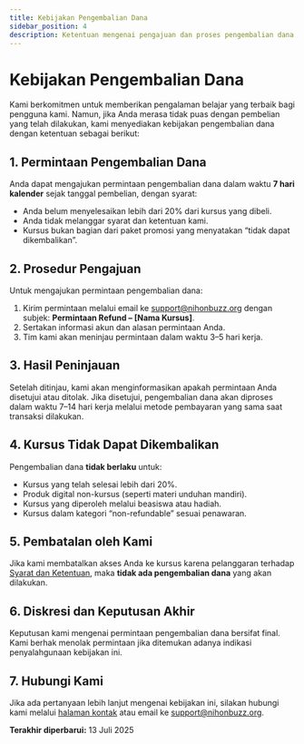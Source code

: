 ```yaml
---
title: Kebijakan Pengembalian Dana
sidebar_position: 4
description: Ketentuan mengenai pengajuan dan proses pengembalian dana.
---
```


# Kebijakan Pengembalian Dana

Kami berkomitmen untuk memberikan pengalaman belajar yang terbaik bagi pengguna kami. Namun, jika Anda merasa tidak puas dengan pembelian yang telah dilakukan, kami menyediakan kebijakan pengembalian dana dengan ketentuan sebagai berikut:

## 1. Permintaan Pengembalian Dana

Anda dapat mengajukan permintaan pengembalian dana dalam waktu **7 hari kalender** sejak tanggal pembelian, dengan syarat:

- Anda belum menyelesaikan lebih dari 20% dari kursus yang dibeli.
- Anda tidak melanggar syarat dan ketentuan kami.
- Kursus bukan bagian dari paket promosi yang menyatakan “tidak dapat dikembalikan”.

## 2. Prosedur Pengajuan

Untuk mengajukan permintaan pengembalian dana:

1. Kirim permintaan melalui email ke [support@nihonbuzz.org](mailto:support@nihonbuzz.org) dengan subjek: **Permintaan Refund – [Nama Kursus]**.
2. Sertakan informasi akun dan alasan permintaan Anda.
3. Tim kami akan meninjau permintaan dalam waktu 3–5 hari kerja.

## 3. Hasil Peninjauan

Setelah ditinjau, kami akan menginformasikan apakah permintaan Anda disetujui atau ditolak. Jika disetujui, pengembalian dana akan diproses dalam waktu 7–14 hari kerja melalui metode pembayaran yang sama saat transaksi dilakukan.

## 4. Kursus Tidak Dapat Dikembalikan

Pengembalian dana **tidak berlaku** untuk:

- Kursus yang telah selesai lebih dari 20%.
- Produk digital non-kursus (seperti materi unduhan mandiri).
- Kursus yang diperoleh melalui beasiswa atau hadiah.
- Kursus dalam kategori “non-refundable” sesuai penawaran.

## 5. Pembatalan oleh Kami

Jika kami membatalkan akses Anda ke kursus karena pelanggaran terhadap [Syarat dan Ketentuan](/legal/terms-of-service), maka **tidak ada pengembalian dana** yang akan dilakukan.

## 6. Diskresi dan Keputusan Akhir

Keputusan kami mengenai permintaan pengembalian dana bersifat final. Kami berhak menolak permintaan jika ditemukan adanya indikasi penyalahgunaan kebijakan ini.

## 7. Hubungi Kami

Jika ada pertanyaan lebih lanjut mengenai kebijakan ini, silakan hubungi kami melalui [halaman kontak](/hubungi-kami) atau email ke [support@nihonbuzz.org](mailto:support@nihonbuzz.org).

**Terakhir diperbarui:** 13 Juli 2025
